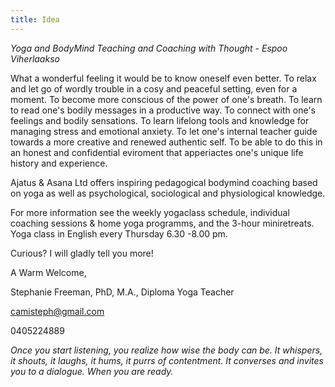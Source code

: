 ```yaml
---
title: Idea
---
```

_Yoga and BodyMind Teaching and Coaching with Thought - Espoo Viherlaakso_

What a wonderful feeling it would be to know oneself even better. To relax and let go of wordly trouble in a cosy and peaceful setting, even for a moment. To become more conscious of the power of one's breath. To learn to read one's bodily messages in a productive way. To connect with one's feelings and bodily sensations. To learn lifelong tools and knowledge for managing stress and emotional anxiety. To let one's internal teacher guide towards a more creative and renewed authentic self. To be able to do this in an honest and confidential eviroment that apperiactes one's unique life history and experience.

Ajatus & Asana Ltd offers inspiring pedagogical bodymind coaching based on yoga as well as psychological, sociological and physiological knowledge. 

For more information see the weekly yogaclass schedule, individual coaching sessions & home yoga programms, and the 3-hour miniretreats. Yoga class in English every Thursday 6.30 -8.00 pm.

Curious? I will gladly tell you more!

A Warm Welcome,

Stephanie Freeman, PhD, M.A., Diploma Yoga Teacher

camisteph@gmail.com

0405224889

*Once you start listening, you realize how wise the body can be. It whispers, it shouts, it laughs, it hums, it purrs of contentment. It converses and invites you to a dialogue. When you are ready.*

